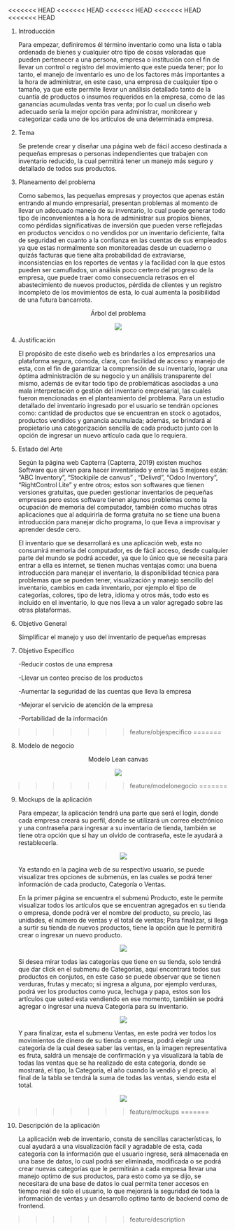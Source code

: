 <<<<<<< HEAD
<<<<<<< HEAD
<<<<<<< HEAD
<<<<<<< HEAD
<<<<<<< HEAD
1. Introducción

    Para empezar, definiremos él término inventario como una lista o tabla ordenada de bienes y cualquier otro tipo de cosas valoradas que pueden pertenecer a una persona, empresa o institución con el fin de llevar un control o registro del movimiento que este pueda tener; por lo tanto, el manejo de inventario es uno de los factores más importantes a la hora de administrar, en este caso, una empresa de cualquier tipo o tamaño, ya que este permite llevar un análisis detallado tanto de la cuantía de productos o insumos requeridos en la empresa, como de las ganancias acumuladas venta tras venta; por lo cual un diseño web adecuado sería la mejor opción para administrar, monitorear y categorizar cada uno de los artículos de una determinada empresa.


2. Tema

    Se pretende crear y diseñar una página web de fácil acceso destinada a pequeñas empresas o personas independientes que trabajen con inventario reducido, la cual permitirá tener un manejo más seguro y detallado de todos sus productos.


3. Planeamento del problema 

    Como sabemos, las pequeñas empresas y  proyectos que apenas están entrando al mundo empresarial, presentan problemas al momento de llevar un adecuado manejo de su inventario, lo cual puede generar todo tipo de inconvenientes a la hora de administrar sus propios bienes, como pérdidas significativas de inversión que pueden verse reflejadas en productos vencidos o no vendidos por un inventario deficiente, falta de seguridad en cuanto a la confianza en las cuentas de sus empleados ya que estas normalmente son monitoreadas desde un cuaderno o quizás facturas que tiene alta probabilidad de extraviarse, inconsistencias en los reportes de ventas y la facilidad con la que estos pueden ser camuflados, un análisis poco certero del progreso de la empresa, que puede traer como consecuencia retrasos en el abastecimiento de nuevos productos, pérdida de clientes  y un registro incompleto de los movimientos de esta, lo cual aumenta la posibilidad de una futura bancarrota.


<p align = "center">Árbol del problema</p>

<p align="center">
  <img src="https://1.bp.blogspot.com/-fm-AfggChRk/YBnpRlIqeoI/AAAAAAAAAAM/W030jvSz2nc8Henp-XTQc4Cw8SA2ZAx9ACNcBGAsYHQ/w525-h640/Aproblema.PNG" />
</p>


4. Justificación 

    El propósito de este diseño web es brindarles a los empresarios una plataforma segura, cómoda, clara, con facilidad de acceso y manejo de esta, con el fin de garantizar la comprensión de su inventario, lograr una óptima administración de su negocio y un análisis transparente del mismo, además de evitar todo tipo de problemáticas asociadas a una mala interpretación o gestión del inventario empresarial, las cuales fueron mencionadas en el planteamiento del problema. Para un estudio detallado del inventario ingresado por el usuario se tendrán opciones como: cantidad de productos que se encuentran en stock o agotados, productos vendidos y ganancia acumulada; además, se brindará al propietario una categorización sencilla de cada producto junto con la opción de ingresar un nuevo artículo cada que lo requiera. 


5. Estado del Arte 

    Según la página web Capterra (Capterra, 2019)  existen muchos Software que sirven para hacer inventariado y entre las 5 mejores están: “ABC Inventory”, “Stockipile de canvus” , “Delivrd”, “Odoo Inventory”, “RightControl Lite” y entre otros; estos son softwares que tienen versiones gratuitas, que pueden gestionar inventarios de pequeñas empresas pero estos software tienen algunos problemas como la ocupación de memoria del computador, también como muchas otras aplicaciones que al adquirirla de forma gratuita no se tiene una buena introducción para manejar dicho programa, lo que lleva a improvisar y aprender desde cero. 

    El inventario que se desarrollará es una aplicación web, esta no consumirá memoria del computador, es de fácil acceso, desde cualquier parte del mundo se podrá acceder, ya que lo único que se necesita para entrar a ella es internet, se tienen muchas ventajas como: una buena introducción para manejar el inventario, la disponibilidad técnica para problemas que se pueden tener, visualización y manejo sencillo del inventario, cambios en cada inventario, por ejemplo el tipo de categorías, colores, tipo de letra, idioma y otros más, todo esto es incluido en el inventario, lo que nos lleva a un valor agregado  sobre las otras plataformas.


6. Objetivo General 

    Simplificar el manejo y uso del inventario de pequeñas empresas

    
7. Objetivo Específico 

    -Reducir costos de una empresa

    -Llevar un conteo preciso de los productos

    -Aumentar la seguridad de las cuentas que lleva la empresa 
    
    -Mejorar el servicio de atención de la empresa 
    
    -Portabilidad de la información
>>>>>>> feature/objespecifico
=======
8. Modelo de negocio 

<p align = "center">Modelo Lean canvas</p>

<p align="center">
  <img src="https://1.bp.blogspot.com/-EXoqfLf-NxU/YCdYQTxnLPI/AAAAAAAAAA8/4xMPwuecQeI64m0AgPi_ORBYKSmW2ma4wCNcBGAsYHQ/s16000/Modelo%2Bde%2Bnegocio.PNG" />
</p>

>>>>>>> feature/modelonegocio
=======
9. Mockups de la aplicación

    Para empezar, la aplicación tendrá una parte que será el login, donde cada empresa creará su perfil, donde se utilizará un correo electrónico y una contraseña para ingresar a su inventario de tienda, también se tiene otra opción que si hay un olvido de contraseña, este le ayudará a restablecerla.  
    
    <p align="center">
        <img src="https://1.bp.blogspot.com/-7Q14tLY9OnQ/YBntyo9KlVI/AAAAAAAAAAY/4GgX93jogycxssMk4rZPHwQMFrFlOka7gCNcBGAsYHQ/s16000/pag0.PNG" />
    </p>

    Ya estando en la pagina web de su respectivo usuario, se puede visualizar tres opciones de submenús, en las cuales se podrá tener información de cada producto, Categoría o Ventas. 
    
    En la primer página se encuentra el submenú Producto, este le permite visualizar todos los artículos que se encuentran agregados en su tienda o empresa, donde podrá ver el nombre del producto, su precio, las unidades, el número de ventas y el total de ventas; Para finalizar, si llega a surtir su tienda de nuevos productos, tiene la opción que le permitirá crear o ingresar un nuevo producto. 
    
    <p align="center">
            <img src="https://1.bp.blogspot.com/-f192wWmAt0c/YBnuRupf8EI/AAAAAAAAAAg/IAjfEON-HcURdwxBZ5z0zz5LtrBQfH2_QCNcBGAsYHQ/s16000/pag1.PNG" />
    </p>

    Si desea mirar todas las categorías que tiene en su tienda, solo tendrá que dar click en el submenu de Categorías, aquí encontrará todos sus productos en conjutos, en este caso se puede observar que se tienen verduras, frutas y mecato; si ingresa a alguna, por ejemplo verduras, podrá ver los productos como yuca, lechuga y papa, estos son los artículos que usted esta vendiendo en ese momento, también se podrá agregar o ingresar una nueva Categoría para su inventario. 
    
    <p align="center">
            <img src="https://1.bp.blogspot.com/-3fsSLYb1mTc/YBnuiB7cnhI/AAAAAAAAAAo/mP2f-t2ACqcSM-I4xkFkkFxeGSZ_VTcCwCNcBGAsYHQ/s16000/pag2.PNG" />
    </p>

    Y para finalizar, esta el submenu Ventas, en este podrá ver todos los movimientos de dinero de su tienda o empresa, podrá elegir una categoría de la cual desea saber las ventas, en la imagen representativa es fruta, saldrá un mensaje de confirmación y ya visualizará la tabla de todas las ventas que se ha realizado de esta categoría, donde se mostrará, el tipo, la Categoría, el año cuando la vendió y el precio, al final de la tabla se tendrá la suma de todas las ventas, siendo esta el total.
    
    <p align="center">
            <img src="https://1.bp.blogspot.com/-XehPNz8OLwo/YBnu34PXv8I/AAAAAAAAAAw/F6aBSjKSVUM4YC0kAOeAEHGubvLF_PRogCNcBGAsYHQ/s16000/pag3.PNG" />

    </p>

>>>>>>> feature/mockups
=======
10. Descripción de la aplicación 

    La aplicación web de inventario, consta de sencillas características, lo cual ayudará a una visualización fácil y agradable de esta, cada categoría con la información que el usuario ingrese, será almacenada en una base de datos, lo cual podrá ser eliminada, modificada  o se podrá crear nuevas categorías que le permitirán a cada empresa llevar una manejo optimo de sus productos, para esto como ya se dijo, se necesitara de una base de datos lo cual permita tener accesos en tiempo real de solo el usuario, lo que mejorará la seguridad de toda la información de ventas y un desarrollo optimo tanto de backend como de frontend.
>>>>>>> feature/description
